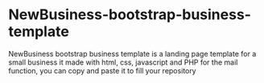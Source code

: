 # NewBusiness-bootstrap-business-template
NewBusiness bootstrap business template is a landing page template for a small business it made with html, css, javascript and PHP for the mail function, you can copy and paste it to fill your repository
